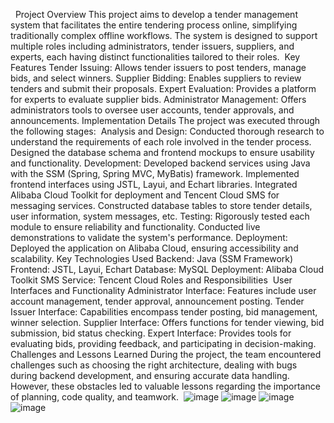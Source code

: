﻿
﻿
﻿
Project Overview
This project aims to develop a tender management system that facilitates the entire tendering process online, simplifying traditionally complex offline workflows. The system is designed to support multiple roles including administrators, tender issuers, suppliers, and experts, each having distinct functionalities tailored to their roles.
﻿
Key Features
Tender Issuing: Allows tender issuers to post tenders, manage bids, and select winners.
Supplier Bidding: Enables suppliers to review tenders and submit their proposals.
Expert Evaluation: Provides a platform for experts to evaluate supplier bids.
Administrator Management: Offers administrators tools to oversee user accounts, tender approvals, and announcements.
Implementation Details
The project was executed through the following stages:
﻿
Analysis and Design:
Conducted thorough research to understand the requirements of each role involved in the tender process.
Designed the database schema and frontend mockups to ensure usability and functionality.
Development:
Developed backend services using Java with the SSM (Spring, Spring MVC, MyBatis) framework.
Implemented frontend interfaces using JSTL, Layui, and Echart libraries.
Integrated Alibaba Cloud Toolkit for deployment and Tencent Cloud SMS for messaging services.
Constructed database tables to store tender details, user information, system messages, etc.
Testing:
Rigorously tested each module to ensure reliability and functionality.
Conducted live demonstrations to validate the system's performance.
Deployment:
Deployed the application on Alibaba Cloud, ensuring accessibility and scalability.
Key Technologies Used
Backend: Java (SSM Framework)
Frontend: JSTL, Layui, Echart
Database: MySQL
Deployment: Alibaba Cloud Toolkit
SMS Service: Tencent Cloud
Roles and Responsibilities
﻿
User Interfaces and Functionality
Administrator Interface: Features include user account management, tender approval, announcement posting.
Tender Issuer Interface: Capabilities encompass tender posting, bid management, winner selection.
Supplier Interface: Offers functions for tender viewing, bid submission, bid status checking.
Expert Interface: Provides tools for evaluating bids, providing feedback, and participating in decision-making.
Challenges and Lessons Learned
During the project, the team encountered challenges such as choosing the right architecture, dealing with bugs during backend development, and ensuring accurate data handling. However, these obstacles led to valuable lessons regarding the importance of planning, code quality, and teamwork.
﻿
﻿![image](https://github.com/user-attachments/assets/7c05982e-c72f-4255-9d01-28a18a892e7a)
 ![image](https://github.com/user-attachments/assets/f80c8901-34fe-44df-8990-068a83d3999b)
![image](https://github.com/user-attachments/assets/9f6579d9-04c6-4f8b-a574-0aff18cf6c50)
![image](https://github.com/user-attachments/assets/1b5427d9-dba7-4b53-b8e3-e60be83264b2)


﻿

